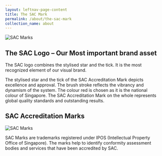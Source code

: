 ```yaml
---
layout: leftnav-page-content
title: The SAC Mark
permalink: /about/the-sac-mark
collection_name: about
---
```


![SAC Marks](/images/about/SAC-logos.jpg)

## The SAC Logo – Our Most important brand asset

The SAC logo combines the stylised star and the tick. It is the most recognized element of our visual brand.

The stylised star and the tick of the SAC Accreditation Mark depicts excellence and approval. The brush stroke reflects the vibrancy and dynamism of the system. The colour red is chosen as it is the national colour of Singapore. The SAC Accreditation Mark on the whole represents global quality standards and outstanding results.

## SAC Accreditation Marks

![SAC Marks](/images/about/sac-marks.jpg)

SAC Marks are trademarks registered under IPOS (Intellectual Property Office of Singapore). The marks help to identify conformity assessment bodies and services that have been accredited by SAC. 
